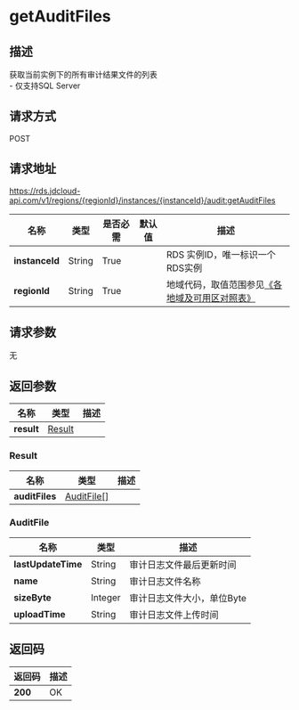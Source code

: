# getAuditFiles


## 描述
获取当前实例下的所有审计结果文件的列表<br>- 仅支持SQL Server

## 请求方式
POST

## 请求地址
https://rds.jdcloud-api.com/v1/regions/{regionId}/instances/{instanceId}/audit:getAuditFiles

|名称|类型|是否必需|默认值|描述|
|---|---|---|---|---|
|**instanceId**|String|True||RDS 实例ID，唯一标识一个RDS实例|
|**regionId**|String|True||地域代码，取值范围参见[《各地域及可用区对照表》](../Enum-Definitions/Regions-AZ.md)|

## 请求参数
无


## 返回参数
|名称|类型|描述|
|---|---|---|
|**result**|[Result](##Result)||


### <a name="Result">Result</a>
|名称|类型|描述|
|---|---|---|
|**auditFiles**|[AuditFile[]](##AuditFile)||
### <a name="AuditFile">AuditFile</a>
|名称|类型|描述|
|---|---|---|
|**lastUpdateTime**|String|审计日志文件最后更新时间|
|**name**|String|审计日志文件名称|
|**sizeByte**|Integer|审计日志文件大小，单位Byte|
|**uploadTime**|String|审计日志文件上传时间|

## 返回码
|返回码|描述|
|---|---|
|**200**|OK|
